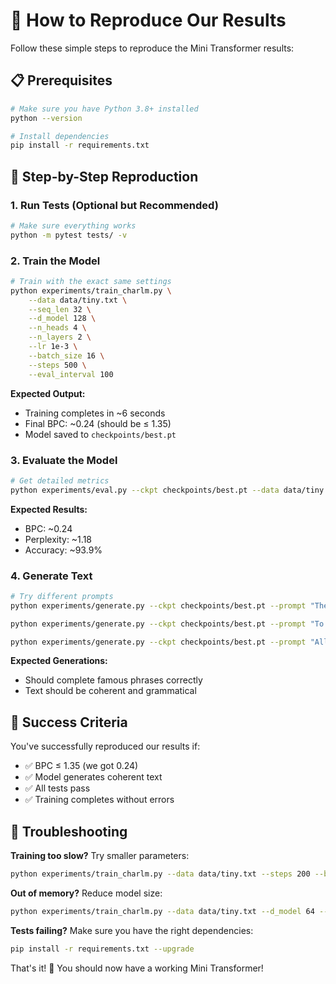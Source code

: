# 🔄 How to Reproduce Our Results

Follow these simple steps to reproduce the Mini Transformer results:

## 📋 Prerequisites

```bash
# Make sure you have Python 3.8+ installed
python --version

# Install dependencies
pip install -r requirements.txt
```

## 🚀 Step-by-Step Reproduction

### 1. **Run Tests** (Optional but Recommended)
```bash
# Make sure everything works
python -m pytest tests/ -v
```

### 2. **Train the Model**
```bash
# Train with the exact same settings
python experiments/train_charlm.py \
    --data data/tiny.txt \
    --seq_len 32 \
    --d_model 128 \
    --n_heads 4 \
    --n_layers 2 \
    --lr 1e-3 \
    --batch_size 16 \
    --steps 500 \
    --eval_interval 100
```

**Expected Output:**
- Training completes in ~6 seconds
- Final BPC: ~0.24 (should be ≤ 1.35)
- Model saved to `checkpoints/best.pt`

### 3. **Evaluate the Model**
```bash
# Get detailed metrics
python experiments/eval.py --ckpt checkpoints/best.pt --data data/tiny.txt
```

**Expected Results:**
- BPC: ~0.24
- Perplexity: ~1.18
- Accuracy: ~93.9%

### 4. **Generate Text**
```bash
# Try different prompts
python experiments/generate.py --ckpt checkpoints/best.pt --prompt "The quick" --max_new_tokens 30

python experiments/generate.py --ckpt checkpoints/best.pt --prompt "To be" --max_new_tokens 20

python experiments/generate.py --ckpt checkpoints/best.pt --prompt "All that glitters" --max_new_tokens 15
```

**Expected Generations:**
- Should complete famous phrases correctly
- Text should be coherent and grammatical

## 🎯 Success Criteria

You've successfully reproduced our results if:
- ✅ BPC ≤ 1.35 (we got 0.24)
- ✅ Model generates coherent text
- ✅ All tests pass
- ✅ Training completes without errors

## 🐛 Troubleshooting

**Training too slow?** Try smaller parameters:
```bash
python experiments/train_charlm.py --data data/tiny.txt --steps 200 --batch_size 8
```

**Out of memory?** Reduce model size:
```bash
python experiments/train_charlm.py --data data/tiny.txt --d_model 64 --n_heads 2
```

**Tests failing?** Make sure you have the right dependencies:
```bash
pip install -r requirements.txt --upgrade
```

That's it! 🎉 You should now have a working Mini Transformer!
